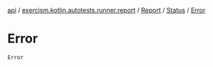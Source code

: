 [api](../../../index.md) / [exercism.kotlin.autotests.runner.report](../../index.md) / [Report](../index.md) / [Status](index.md) / [Error](./-error.md)

# Error

`Error`